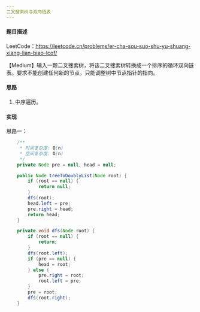 ```yaml
---
二叉搜索树与双向链表
---
```


#### 题目描述

LeetCode：https://leetcode.cn/problems/er-cha-sou-suo-shu-yu-shuang-xiang-lian-biao-lcof/

【Medium】输入一颗二叉搜索树，将该二叉搜索树转换成一个排序的循环双向链表。要求不能创建任何新的节点，只能调整树中节点指针的指向。

#### 思路

1. 中序遍历。

#### 实现

思路一：

```java
    /**
     * 时间复杂度: O(n)
     * 空间复杂度: O(n)
     */
    private Node pre = null, head = null;

    public Node treeToDoublyList(Node root) {
        if (root == null) {
            return null;
        }
        dfs(root);
        head.left = pre;
        pre.right = head;
        return head;
    }

    private void dfs(Node root) {
        if (root == null) {
            return;
        }
        dfs(root.left);
        if (pre == null) {
            head = root;
        } else {
            pre.right = root;
            root.left = pre;
        }
        pre = root;
        dfs(root.right);
    }
```

